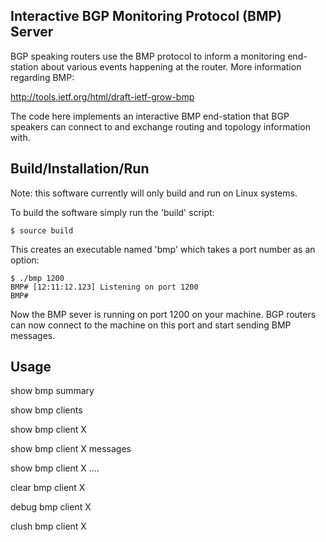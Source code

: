Interactive BGP Monitoring Protocol (BMP) Server
------------------------------------------------

BGP speaking routers use the BMP protocol to inform a monitoring end-station 
about various events happening at the router. More information regarding BMP:

http://tools.ietf.org/html/draft-ietf-grow-bmp

The code here implements an interactive BMP end-station that BGP speakers can
connect to and exchange routing and topology information with.


Build/Installation/Run
----------------------

Note: this software currently will only build and run on Linux systems.

To build the software simply run the 'build' script:

    $ source build

This creates an executable named 'bmp' which takes a port number as an option:

    $ ./bmp 1200
    BMP# [12:11:12.123] Listening on port 1200
    BMP#
  
Now the BMP sever is running on port 1200 on your machine. BGP routers can now 
connect to the machine on this port and start sending BMP messages.


Usage
----- 

show bmp summary

show bmp clients

show bmp client X

show bmp client X messages

show bmp client X ....

clear bmp client X

debug bmp client X

clush bmp client X





